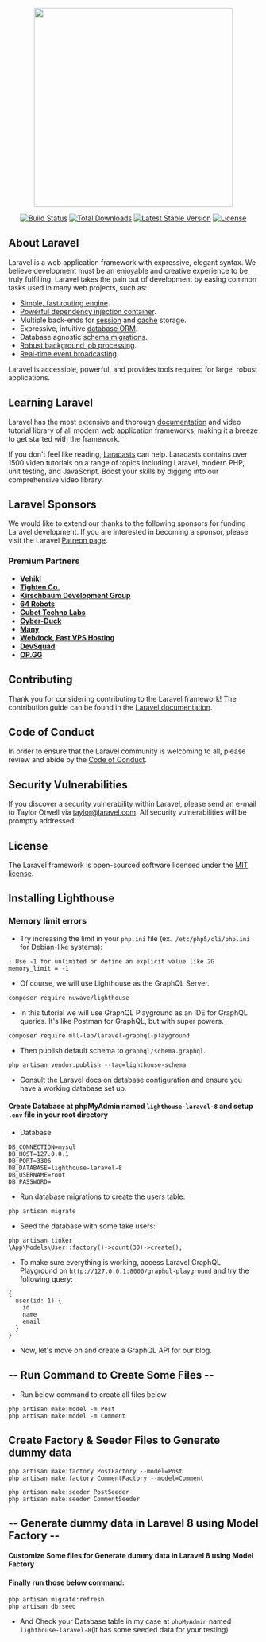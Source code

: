 <p align="center"><a href="https://laravel.com" target="_blank"><img src="https://raw.githubusercontent.com/laravel/art/master/logo-lockup/5%20SVG/2%20CMYK/1%20Full%20Color/laravel-logolockup-cmyk-red.svg" width="400"></a></p>

<p align="center">
<a href="https://travis-ci.org/laravel/framework"><img src="https://travis-ci.org/laravel/framework.svg" alt="Build Status"></a>
<a href="https://packagist.org/packages/laravel/framework"><img src="https://img.shields.io/packagist/dt/laravel/framework" alt="Total Downloads"></a>
<a href="https://packagist.org/packages/laravel/framework"><img src="https://img.shields.io/packagist/v/laravel/framework" alt="Latest Stable Version"></a>
<a href="https://packagist.org/packages/laravel/framework"><img src="https://img.shields.io/packagist/l/laravel/framework" alt="License"></a>
</p>

## About Laravel

Laravel is a web application framework with expressive, elegant syntax. We believe development must be an enjoyable and creative experience to be truly fulfilling. Laravel takes the pain out of development by easing common tasks used in many web projects, such as:

- [Simple, fast routing engine](https://laravel.com/docs/routing).
- [Powerful dependency injection container](https://laravel.com/docs/container).
- Multiple back-ends for [session](https://laravel.com/docs/session) and [cache](https://laravel.com/docs/cache) storage.
- Expressive, intuitive [database ORM](https://laravel.com/docs/eloquent).
- Database agnostic [schema migrations](https://laravel.com/docs/migrations).
- [Robust background job processing](https://laravel.com/docs/queues).
- [Real-time event broadcasting](https://laravel.com/docs/broadcasting).

Laravel is accessible, powerful, and provides tools required for large, robust applications.

## Learning Laravel

Laravel has the most extensive and thorough [documentation](https://laravel.com/docs) and video tutorial library of all modern web application frameworks, making it a breeze to get started with the framework.

If you don't feel like reading, [Laracasts](https://laracasts.com) can help. Laracasts contains over 1500 video tutorials on a range of topics including Laravel, modern PHP, unit testing, and JavaScript. Boost your skills by digging into our comprehensive video library.

## Laravel Sponsors

We would like to extend our thanks to the following sponsors for funding Laravel development. If you are interested in becoming a sponsor, please visit the Laravel [Patreon page](https://patreon.com/taylorotwell).

### Premium Partners

- **[Vehikl](https://vehikl.com/)**
- **[Tighten Co.](https://tighten.co)**
- **[Kirschbaum Development Group](https://kirschbaumdevelopment.com)**
- **[64 Robots](https://64robots.com)**
- **[Cubet Techno Labs](https://cubettech.com)**
- **[Cyber-Duck](https://cyber-duck.co.uk)**
- **[Many](https://www.many.co.uk)**
- **[Webdock, Fast VPS Hosting](https://www.webdock.io/en)**
- **[DevSquad](https://devsquad.com)**
- **[OP.GG](https://op.gg)**

## Contributing

Thank you for considering contributing to the Laravel framework! The contribution guide can be found in the [Laravel documentation](https://laravel.com/docs/contributions).

## Code of Conduct

In order to ensure that the Laravel community is welcoming to all, please review and abide by the [Code of Conduct](https://laravel.com/docs/contributions#code-of-conduct).

## Security Vulnerabilities

If you discover a security vulnerability within Laravel, please send an e-mail to Taylor Otwell via [taylor@laravel.com](mailto:taylor@laravel.com). All security vulnerabilities will be promptly addressed.

## License

The Laravel framework is open-sourced software licensed under the [MIT license](https://opensource.org/licenses/MIT).

## Installing Lighthouse
### Memory limit errors
- Try increasing the limit in your `php.ini` file (ex.` /etc/php5/cli/php.ini` for Debian-like systems):

```
; Use -1 for unlimited or define an explicit value like 2G
memory_limit = -1
```
- Of course, we will use Lighthouse as the GraphQL Server.

```composer require nuwave/lighthouse```

- In this tutorial we will use GraphQL Playground as an IDE for GraphQL queries. It's like Postman for GraphQL, but with super powers.

```composer require mll-lab/laravel-graphql-playground```

- Then publish default schema to `graphql/schema.graphql`.

```php artisan vendor:publish --tag=lighthouse-schema```

- Consult the Laravel docs on database configuration and ensure you have a working database set up.
#### Create Database at phpMyAdmin named `lighthouse-laravel-8` and setup `.env` file in your root directory 

- Database
```
DB_CONNECTION=mysql
DB_HOST=127.0.0.1
DB_PORT=3306
DB_DATABASE=lighthouse-laravel-8
DB_USERNAME=root
DB_PASSWORD=
```

- Run database migrations to create the users table:
```
php artisan migrate
```
- Seed the database with some fake users:
```
php artisan tinker
\App\Models\User::factory()->count(30)->create();
``` 
- To make sure everything is working, access Laravel GraphQL Playground on `http://127.0.0.1:8000/graphql-playground` and try the following query:
```
{
  user(id: 1) {
    id
    name
    email
  }
}
```
- Now, let's move on and create a GraphQL API for our blog.

## -- Run Command to Create Some Files --
- Run below command to create all files below

```
php artisan make:model -m Post
php artisan make:model -m Comment
```
##  Create Factory & Seeder Files to Generate dummy data
```
php artisan make:factory PostFactory --model=Post
php artisan make:factory CommentFactory --model=Comment

php artisan make:seeder PostSeeder
php artisan make:seeder CommentSeeder
``` 
## -- Generate dummy data in Laravel 8 using Model Factory --
#### Customize Some files for Generate dummy data in Laravel 8 using Model Factory
#### Finally run those below command:
```
php artisan migrate:refresh
php artisan db:seed
```
- And Check your Database table in my case at `phpMyAdmin` named  `lighthouse-laravel-8`(it has some seeded data for your testing) 